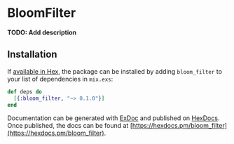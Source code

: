 # BloomFilter

**TODO: Add description**

## Installation

If [available in Hex](https://hex.pm/docs/publish), the package can be installed
by adding `bloom_filter` to your list of dependencies in `mix.exs`:

```elixir
def deps do
  [{:bloom_filter, "~> 0.1.0"}]
end
```

Documentation can be generated with [ExDoc](https://github.com/elixir-lang/ex_doc)
and published on [HexDocs](https://hexdocs.pm). Once published, the docs can
be found at [https://hexdocs.pm/bloom_filter](https://hexdocs.pm/bloom_filter).

